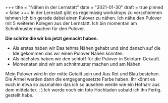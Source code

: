 +++
title = "Nähen in der Lernstatt"
date = "2021-01-30"
draft = true
pinned = false
+++
In der Lernstatt gibt es regelmäsig workshops zu verschidenen tehmen Ich bin gerade dabei einen Pulover zu  nähen. Ich nähe den Pulover mit 5 weiteren Kolegen aus der Lernstatt. Ich bin momentan am Schnitmuster machen für den  Pulover. 

**Die schrite die wir bis jetzt gemacht haben.**

* Als erstes haben wir Das tehma Nähen gehabt und sind danach auf die Ide gekommen das wir einen Pulover Nähen könnten.
* Als nächstes haben wir den schtoff für die Pulover in Soloturn Gekauft.
* Momenatan sind wir am schnitmuster machen und am Nähen. 

Mein Pulover wird In der mitte Geteilt sein und Aus Rot und Blau bestehen. Die Ärmel werden dann die entgegengesetzte Farbe haben. Ihr könnt es euch in etwa so ausmahlen das ich so ausehen werde wie ein Hofnarr aus dem mittelalter.    ; ) Ich werde noch ein foto Hochladen sobald ich ihn Fertig. gestellt habe.